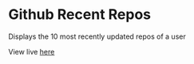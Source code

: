 # Github Recent Repos
 Displays the 10 most recently updated repos of a user

View live [here](https://chrislrogers.github.io/github_recent_repos/)